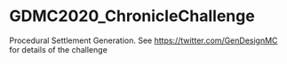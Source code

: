 # GDMC2020_ChronicleChallenge
Procedural Settlement Generation. See https://twitter.com/GenDesignMC for details of the challenge
